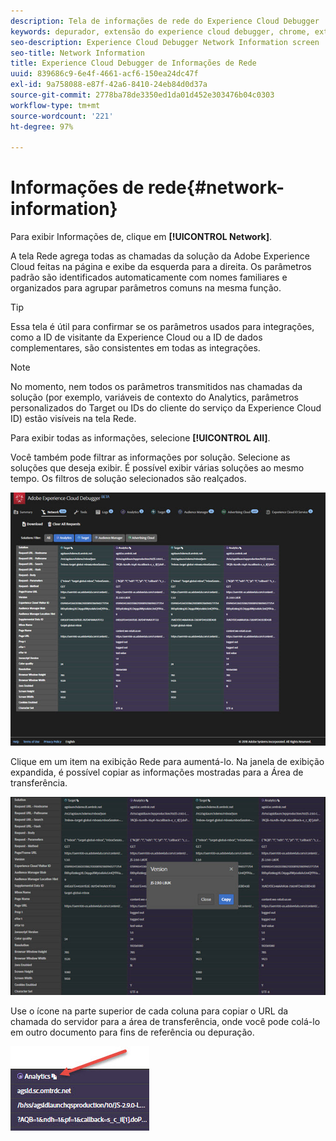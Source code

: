 ```yaml
---
description: Tela de informações de rede do Experience Cloud Debugger
keywords: depurador, extensão do experience cloud debugger, chrome, extensão, rede, informações
seo-description: Experience Cloud Debugger Network Information screen
seo-title: Network Information
title: Experience Cloud Debugger de Informações de Rede
uuid: 839686c9-6e4f-4661-acf6-150ea24dc47f
exl-id: 9a758088-e87f-42a6-8410-24eb84d0d37a
source-git-commit: 2778ba78de3350ed1da01d452e303476b04c0303
workflow-type: tm+mt
source-wordcount: '221'
ht-degree: 97%

---
```


# Informações de rede{#network-information}

Para exibir Informações de, clique em **[!UICONTROL Network]**.

A tela Rede agrega todas as chamadas da solução da Adobe Experience Cloud feitas na página e exibe da esquerda para a direita. Os parâmetros padrão são identificados automaticamente com nomes familiares e organizados para agrupar parâmetros comuns na mesma função.

>[!TIP]
>
>Essa tela é útil para confirmar se os parâmetros usados para integrações, como a ID de visitante da Experience Cloud ou a ID de dados complementares, são consistentes em todas as integrações.

>[!NOTE]
>
>No momento, nem todos os parâmetros transmitidos nas chamadas da solução (por exemplo, variáveis de contexto do Analytics, parâmetros personalizados do Target ou IDs do cliente do serviço da Experience Cloud ID) estão visíveis na tela Rede.

Para exibir todas as informações, selecione **[!UICONTROL All]**.

Você também pode filtrar as informações por solução. Selecione as soluções que deseja exibir. É possível exibir várias soluções ao mesmo tempo. Os filtros de solução selecionados são realçados.

![](assets/network.jpg)

Clique em um item na exibição Rede para aumentá-lo. Na janela de exibição expandida, é possível copiar as informações mostradas para a Área de transferência.

![](assets/network-jsversion.jpg)

Use o ícone na parte superior de cada coluna para copiar o URL da chamada do servidor para a área de transferência, onde você pode colá-lo em outro documento para fins de referência ou depuração.

![](assets/copy.jpg)

